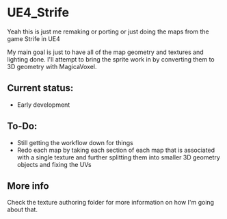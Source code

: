 # UE4_Strife

Yeah this is just me remaking or porting or just doing the maps from the game Strife in UE4

My main goal is just to have all of the map geometry and textures and lighting done. I'll attempt to bring the sprite work in by converting them to 3D geometry with MagicaVoxel.

## Current status:

* Early development

## To-Do:

* Still getting the workflow down for things
* Redo each map by taking each section of each map that is associated with a single texture and further splitting them into smaller 3D geometry objects and fixing the UVs

## More info

Check the texture authoring folder for more information on how I'm going about that.

